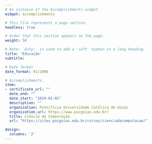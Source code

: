```yaml
---
# An instance of the Accomplishments widget.
widget: accomplishments

# This file represents a page section.
headless: true

# Order that this section appears on the page.
weight: 50

# Note: `&shy;` is used to add a 'soft' hyphen in a long heading.
title: 'Educação'
subtitle:

# Date format
date_format: 01/2006

# Accomplishments.
item:
- certificate_url: ""
  date_end: ""
  date_start: "2019-01-01"
  description: ""
  organization: Pontifícia Universidade Católica de Goiás
  organization_url: https://www.pucgoias.edu.br/
  title: Ciência da Computação
  url: "https://sites.pucgoias.edu.br/cursos/cienciadacomputacao/"

design:
  columns: '2' 
---
```

